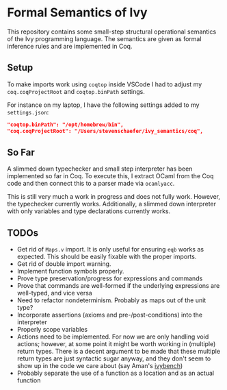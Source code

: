 # Formal Semantics of Ivy

This repository contains some small-step structural operational semantics of the Ivy programming language. The semantics are given as formal inference rules and are implemented in Coq.

## Setup
To make imports work using `coqtop` inside VSCode I had to adjust my `coq.coqProjectRoot` and `coqtop.binPath` settings.

For instance on my laptop, I have the following settings added to my `settings.json`:
```json
"coqtop.binPath": "/opt/homebrew/bin",
"coq.coqProjectRoot": "/Users/stevenschaefer/ivy_semantics/coq",
```

## So Far
A slimmed down typechecker and small step interpreter has been implemented so far in Coq. To execute this, I extract OCaml from the Coq code and then connect this to a parser made via `ocamlyacc`.

This is still very much a work in progress and does not fully work. However, the typechecker currently works. Additionally, a slimmed down interpreter with only variables and type declarations currently works.

## TODOs
- Get rid of `Maps.v` import. It is only useful for ensuring `eqb` works as expected. This should be easily fixable with the proper imports.
- Get rid of double import warning.
- Implement function symbols properly.
- Prove type preservation/progress for expressions and commands
- Prove that commands are well-formed if the underlying expressions are well-typed, and vice versa
- Need to refactor nondeterminism. Probably as maps out of the unit type?
- Incorporate assertions (axioms and pre-/post-conditions) into the interpreter
- Properly scope variables
- Actions need to be implemented. For now we are only handling void actions; however, at some point it might be worth working in (multiple) return types. There is a decent argument to be made that these multiple return types are just syntactic sugar anyway, and they don't seem to show up in the code we care about (say Aman's [ivybench](https://github.com/aman-goel/ivybench))
- Probably separate the use of a function as a location and as an actual function   

